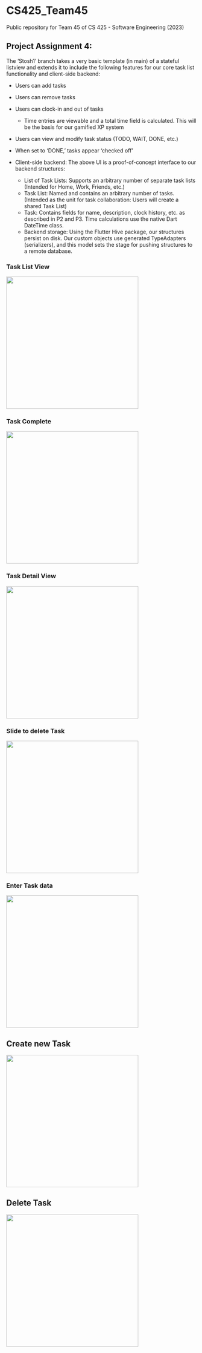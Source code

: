 # CS425_Team45
Public repository for Team 45 of CS 425 - Software Engineering (2023)

## Project Assignment 4:
The ‘Stosh1’ branch takes a very basic template (in main) of a stateful listview and extends it to include the following features for our core task list functionality and client-side backend:
- Users can add tasks
- Users can remove tasks
- Users can clock-in and out of tasks
  - Time entries are viewable and a total time field is calculated. This will be the basis for our gamified XP system
- Users can view and modify task status (TODO, WAIT, DONE, etc.)
- When set to ‘DONE,’ tasks appear ‘checked off’

- Client-side backend: The above UI is a proof-of-concept interface to our backend structures:
  - List of Task Lists: Supports an arbitrary number of separate task lists (Intended for Home, Work, Friends, etc.)
  - Task List: Named and contains an arbitrary number of tasks. (Intended as the unit for task collaboration: Users will create a shared Task List)
  - Task: Contains fields for name, description, clock history, etc. as described in P2 and P3. Time calculations use the native Dart DateTime class.
  - Backend storage: Using the Flutter Hive package, our structures persist on disk. Our custom objects use generated TypeAdapters (serializers), and this model sets the stage for pushing structures to a remote database.
 
### Task List View
<img src='/Prototype%20Screenshots/Screenshot_1701755074.png' width='350'>

### Task Complete
<img src='/Prototype%20Screenshots/Screenshot_1701755170.png' width='350'>

### Task Detail View
<img src='/Prototype%20Screenshots/Screenshot_1701755176.png' width='350'>

### Slide to delete Task
<img src='/Prototype%20Screenshots/Screenshot_1701755187.png' width='350'>

### Enter Task data
<img src='/Prototype%20Screenshots/Screenshot_1701755194.png' width='350'>

## Create new Task
<img src='/Prototype%20Screenshots/Screenshot_1701755200.png' width='350'>

## Delete Task
<img src='/Prototype%20Screenshots/Screenshot_1701755213.png' width='350'>

